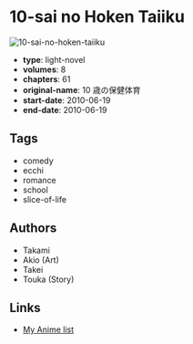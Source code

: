 # 10-sai no Hoken Taiiku

![10-sai-no-hoken-taiiku](https://cdn.myanimelist.net/images/manga/3/159876.jpg)

-   **type**: light-novel
-   **volumes**: 8
-   **chapters**: 61
-   **original-name**: 10 歳の保健体育
-   **start-date**: 2010-06-19
-   **end-date**: 2010-06-19

## Tags

-   comedy
-   ecchi
-   romance
-   school
-   slice-of-life

## Authors

-   Takami
-   Akio (Art)
-   Takei
-   Touka (Story)

## Links

-   [My Anime list](https://myanimelist.net/manga/56135/10-sai_no_Hoken_Taiiku)

